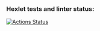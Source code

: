 ### Hexlet tests and linter status:
[![Actions Status](https://github.com/Viacheslav161/python-project-49/actions/workflows/hexlet-check.yml/badge.svg)](https://github.com/Viacheslav161/python-project-49/actions)